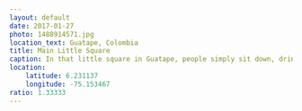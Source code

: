 ```yaml
---
layout: default
date: 2017-01-27
photo: 1488914571.jpg
location_text: Guatape, Colombia
title: Main Little Square
caption: In that little square in Guatape, people simply sit down, drink a beer and chill. Lovers, tourists, everybody :)
location:
    latitude: 6.231137
    longitude: -75.153467
ratio: 1.33333
---
```

